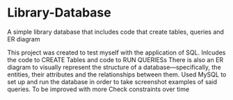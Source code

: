 # Library-Database
A simple library database that includes code that create tables, queries and ER diagram

This project was created to test myself with the application of SQL.
Inlcudes the code to CREATE Tables and code to RUN QUERIESs
There is also an ER diagram to visually represent the structure of a database—specifically, the entities, their attributes and the relationships between them.
Used MySQL to set up and run the database in order to take screenshot examples of said queries.
To be improved with more Check constraints over time
